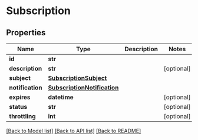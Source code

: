 # Subscription

## Properties
Name | Type | Description | Notes
------------ | ------------- | ------------- | -------------
**id** | **str** |  | 
**description** | **str** |  | [optional] 
**subject** | [**SubscriptionSubject**](SubscriptionSubject.md) |  | 
**notification** | [**SubscriptionNotification**](SubscriptionNotification.md) |  | 
**expires** | **datetime** |  | [optional] 
**status** | **str** |  | [optional] 
**throttling** | **int** |  | [optional] 

[[Back to Model list]](../README.md#documentation-for-models) [[Back to API list]](../README.md#documentation-for-api-endpoints) [[Back to README]](../README.md)


